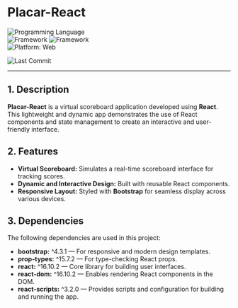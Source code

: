 # Placar-React  
![Programming Language](https://img.shields.io/badge/JavaScript-yellow?style=flat&logo=javascript&logoColor=white)  
![Framework](https://img.shields.io/badge/React-blue?style=flat&logo=react&logoColor=white) ![Framework](https://img.shields.io/badge/Bootstrap-purple?style=flat&logo=bootstrap&logoColor=white)  
![Platform: Web](https://img.shields.io/badge/Platform-Web-blue?logo=google-chrome)

![Last Commit](https://img.shields.io/github/last-commit/ander1code/placar-react?color=yellow&logo=github) 

---

## 1. Description
**Placar-React** is a virtual scoreboard application developed using **React**. This lightweight and dynamic app demonstrates the use of React components and state management to create an interactive and user-friendly interface.

## 2. Features
- **Virtual Scoreboard:** Simulates a real-time scoreboard interface for tracking scores.
- **Dynamic and Interactive Design:** Built with reusable React components.
- **Responsive Layout:** Styled with **Bootstrap** for seamless display across various devices.

## 3. Dependencies
The following dependencies are used in this project:
- **bootstrap:** ^4.3.1 — For responsive and modern design templates.
- **prop-types:** ^15.7.2 — For type-checking React props.
- **react:** ^16.10.2 — Core library for building user interfaces.
- **react-dom:** ^16.10.2 — Enables rendering React components in the DOM.
- **react-scripts:** ^3.2.0 — Provides scripts and configuration for building and running the app.
